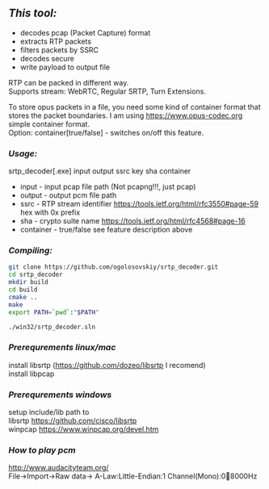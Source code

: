 ## *This tool:*
 * decodes pcap (Packet Capture) format
 * extracts RTP packets
 * filters packets by SSRC
 * decodes secure
 * write payload to output file

RTP can be packed in different way.  
Supports stream: WebRTC, Regular SRTP, Turn Extensions.  

To store opus packets in a file, you need some kind of container format that stores the packet boundaries. I am using https://www.opus-codec.org simple container format.  
Option: container[true/false] - switches on/off this feature.

### *Usage:*
 srtp_decoder[.exe] input output ssrc key sha container
 * input - input pcap file path (Not pcapng!!!, just pcap)
 * output - output pcm file path 
 * ssrc - RTP stream identifier https://tools.ietf.org/html/rfc3550#page-59 hex with 0x prefix
 * sha - crypto suite name https://tools.ietf.org/html/rfc4568#page-16
 * container - true/false see feature description above

### *Compiling:*

```bash
git clone https://github.com/ogolosovskiy/srtp_decoder.git
cd srtp_decoder
mkdir build
cd build
cmake ..
make
export PATH=`pwd`:"$PATH"
```

```bash
./win32/srtp_decoder.sln
```

### *Prerequrements linux/mac*
install libsrtp (https://github.com/dozeo/libsrtp I recomend)  
install libpcap  
  
### *Prerequrements windows*
  
setup include/lib path to   
libsrtp  https://github.com/cisco/libsrtp  
winpcap https://www.winpcap.org/devel.htm  
 

### *How to play pcm*  
http://www.audacityteam.org/  
File->Import->Raw data-> A-Law:Little-Endian:1 Channel(Mono):0:100:8000Hz  




